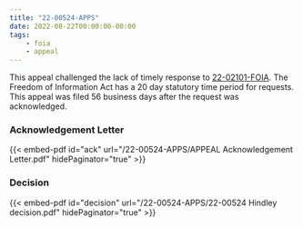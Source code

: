 ```yaml
---
title: "22-00524-APPS"
date: 2022-08-22T00:00:00-00:00
tags:
    - foia
    - appeal
---
```


This appeal challenged the lack of timely response to [22-02101-FOIA][22-02101-FOIA]. The Freedom of Information Act has a 20 day statutory time period for requests. This appeal was filed 56 business days after the request was acknowledged.

### Acknowledgement Letter

{{< embed-pdf id="ack" url="/22-00524-APPS/APPEAL Acknowledgement Letter.pdf" hidePaginator="true" >}}

### Decision

{{< embed-pdf id="decision" url="/22-00524-APPS/22-00524 Hindley decision.pdf" hidePaginator="true" >}}

[22-02101-FOIA]: /2022/06/22-02101-foia/
